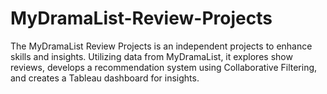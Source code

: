 # MyDramaList-Review-Projects
The MyDramaList Review Projects is an independent projects to enhance skills and insights. Utilizing data from MyDramaList, it explores show reviews, develops a recommendation system using Collaborative Filtering, and creates a Tableau dashboard for insights.
